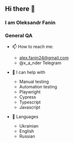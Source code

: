 ## Hi there 👋
### I am Oleksandr Fanin  
### General QA

- 📫 How to reach me:
  - alex.fanin24@gmail.com
  - @x_a_nder Telegram

- 💬 I can help with
  - Manual testing
  - Automation testing
  - Playwright
  - Cypress
  - Typescript
  - Javascript
 
- 👯 Languages
  - Ukrainian
  - English
  - Russian
